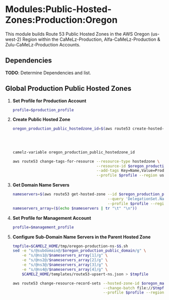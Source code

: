 # Modules:Public-Hosted-Zones:Production:Oregon

This module builds Route 53 Public Hosted Zones in the AWS Oregon (us-west-2) Region within the CaMeLz-Production,
Alfa-CaMeLz-Production & Zulu-CaMeLz-Production Accounts.

## Dependencies

**TODO**: Determine Dependencies and list.

## Global Production Public Hosted Zones

1. **Set Profile for Production Account**
    ```bash
    profile=$production_profile
    ```

1.  **Create Public Hosted Zone**
    ```bash
    oregon_production_public_hostedzone_id=$(aws route53 create-hosted-zone --name $oregon_production_public_domain \
                                                                            --hosted-zone-config Comment="Public Zone for $oregon_production_public_domain",PrivateZone=false \
                                                                            --caller-reference $(date +%s) \
                                                                            --query 'HostedZone.Id' \
                                                                            --profile $profile --region us-east-1 --output text | cut -f3 -d /)
    camelz-variable oregon_production_public_hostedzone_id

    aws route53 change-tags-for-resource --resource-type hostedzone \
                                         --resource-id $oregon_production_public_hostedzone_id \
                                         --add-tags Key=Name,Value=Production-PublicHostedZone Key=Company,Value=CaMeLz Key=Environment,Value=Production \
                                         --profile $profile --region us-east-1 --output text
    ```

1.  **Get Domain Name Servers**
    ```bash
    nameservers=$(aws route53 get-hosted-zone --id $oregon_production_public_hostedzone_id \
                                              --query 'DelegationSet.NameServers' \
                                              --profile $profile --region us-east-1 --output text)
    nameservers_array=($(echo $nameservers | tr "\t" "\n"))
    ```


1. **Set Profile for Management Account**
    ```bash
    profile=$management_profile
    ```

1.  **Configure Sub-Domain Name Servers in the Parent Hosted Zone**
    ```bash
    tmpfile=$CAMELZ_HOME/tmp/oregon-production-ns-$$.sh
    sed -e "s/@subdomain@/$oregon_production_public_domain/g" \
        -e "s/@ns1@/$nameservers_array[1]/g" \
        -e "s/@ns2@/$nameservers_array[2]/g" \
        -e "s/@ns3@/$nameservers_array[3]/g" \
        -e "s/@ns4@/$nameservers_array[4]/g" \
        $CAMELZ_HOME/templates/route53-upsert-ns.json > $tmpfile

    aws route53 change-resource-record-sets --hosted-zone-id $oregon_management_public_hostedzone_id \
                                            --change-batch file://$tmpfile \
                                            --profile $profile --region us-east-1 --output text
    ```